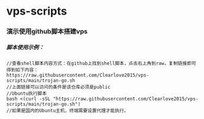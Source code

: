 # vps-scripts

### 演示使用github脚本搭建vps

##### 脚本使用示例：
```
//查看shell脚本内容方式：在github上找到shell脚本，点击右上角到raw，复制链接即可得到如下内容：
https://raw.githubusercontent.com/Clearlove2015/vps-scripts/main/trojan-go.sh
//上面链接可以访问的条件是该仓库必须是public
//Ubuntu执行脚本
bash <(curl -sSL "https://raw.githubusercontent.com/Clearlove2015/vps-scripts/main/trojan-go.sh")
//如果是国内的Ubuntu主机，终端需要设置代理才能执行。
```